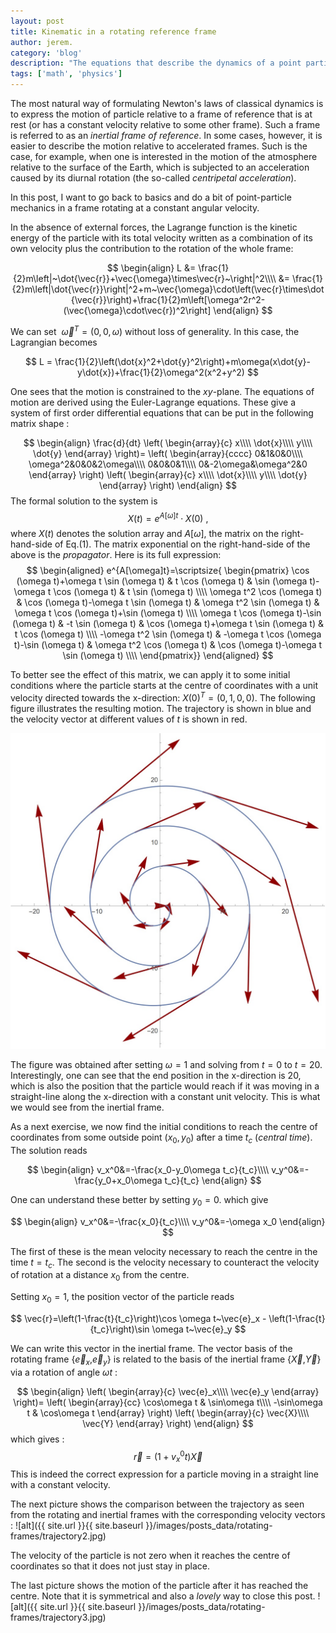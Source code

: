 ```yaml
---
layout: post
title: Kinematic in a rotating reference frame
author: jerem.
category: 'blog'
description: "The equations that describe the dynamics of a point particle in space must be adapted when the motion is observed from an accelerated frame of reference. I give an illustration of this by considering the motion of a free particle relative to a frame rotating at a constant angular velocity around the origin of coordinates."
tags: ['math', 'physics']
---
```


The most natural way of formulating Newton's laws of classical dynamics is to express the motion of particle relative to a frame of reference that is at rest (or has a constant velocity relative to some other frame). Such a frame is referred to as an *inertial frame of reference*. In some cases, however, it is easier to describe the motion relative to accelerated frames. Such is the case, for example, when one is interested in the motion of the atmosphere relative to the surface of the Earth, which is subjected to an acceleration caused by its diurnal rotation (the so-called *centripetal acceleration*).

In this post, I want to go back to basics and do a bit of point-particle mechanics in a frame rotating at a constant angular velocity.

In the absence of external forces, the Lagrange function is the kinetic energy of the particle with its total velocity written as a combination of its own velocity plus the contribution to the rotation of the whole frame:

$$
\begin{align}
L &= \frac{1}{2}m\left|~\dot{\vec{r}}+\vec{\omega}\times\vec{r}~\right|^2\\\\
  &= \frac{1}{2}m\left|\dot{\vec{r}}\right|^2+m~\vec{\omega}\cdot\left(\vec{r}\times\dot{\vec{r}}\right)+\frac{1}{2}m\left[\omega^2r^2-(\vec{\omega}\cdot\vec{r})^2\right]
\end{align}
$$

We can set $~\vec{\omega}^{T}=\left(0,0,\omega\right)$ without loss of generality. In this case, the Lagrangian becomes

$$
L = \frac{1}{2}\left(\dot{x}^2+\dot{y}^2\right)+m\omega(x\dot{y}-y\dot{x})+\frac{1}{2}\omega^2(x^2+y^2)
$$

One sees that the motion is constrained to the $xy$-plane. The equations of motion are derived using the Euler-Lagrange equations. These give a system of first order differential equations that can be put in the following matrix shape :

$$
\begin{align}
\frac{d}{dt}
\left(
  \begin{array}{c}
x\\\\
\dot{x}\\\\
y\\\\
\dot{y}
\end{array}
\right)=
\left(
\begin{array}{cccc}
0&1&0&0\\\\
\omega^2&0&0&2\omega\\\\
0&0&0&1\\\\
0&-2\omega&\omega^2&0
\end{array}
\right)
\left(
\begin{array}{c}
x\\\\
\dot{x}\\\\
y\\\\
\dot{y}
\end{array}
\right)
\end{align}
$$
The formal solution to the system is
$$
X(t)=e^{A[\omega]t}\cdot X(0)~,
$$
where $X(t)$ denotes the solution array and $A[\omega]$, the matrix on the right-hand-side of Eq.(1). The matrix exponential on the right-hand-side of the above is the *propagator*. Here is its full expression:
$$
\begin{aligned}
e^{A[\omega]t}=\scriptsize{
\begin{pmatrix}
 \cos (\omega t)+\omega t \sin (\omega t) & t \cos (\omega t) & \sin (\omega t)-\omega t \cos (\omega t) & t \sin (\omega t) \\\\
 \omega t^2 \cos (\omega t) & \cos (\omega t)-\omega t \sin (\omega t) & \omega t^2 \sin (\omega t) & \omega t \cos (\omega t)+\sin (\omega t) \\\\
 \omega t \cos (\omega t)-\sin (\omega t) & -t \sin (\omega t) & \cos (\omega t)+\omega t \sin (\omega t) & t \cos (\omega t) \\\\
 -\omega t^2 \sin (\omega t) & -\omega t \cos (\omega t)-\sin (\omega t) & \omega t^2 \cos (\omega t) & \cos (\omega t)-\omega t \sin (\omega t) \\\\
\end{pmatrix}}
\end{aligned}
$$

To better see the effect of this matrix, we can apply it to some initial conditions where the particle starts at the centre of coordinates with a unit velocity directed towards the x-direction: $X(0)^T=(0,1,0,0)$. The following figure illustrates the resulting motion. The trajectory is shown in blue and the velocity vector at different values of $t$ is shown in red.

![alt](/images/posts_data/rotating-frames/trajectory1.jpg)

The figure was obtained after setting $\omega=1$ and solving from $t=0$ to $t=20$. Interestingly, one can see that the end position in the x-direction is 20, which is also the position that the particle would reach if it was moving in a straight-line along the x-direction with a constant unit velocity. This is what we would see from the inertial frame.

As a next exercise, we now find the initial conditions to reach the centre of coordinates from some outside point ($x_0,y_0$) after a time $t_c$ (*central time*). The solution reads

$$
\begin{align}
v_x^0&=-\frac{x_0-y_0\omega t_c}{t_c}\\\\
v_y^0&=-\frac{y_0+x_0\omega t_c}{t_c}
\end{align}
$$

One can understand these better by setting $y_0=0$. which give

$$
\begin{align}
v_x^0&=-\frac{x_0}{t_c}\\\\
v_y^0&=-\omega x_0
\end{align}
$$

The first of these is the mean velocity necessary to reach the centre in the time $t=t_c$. The second is the velocity necessary to counteract the velocity of rotation at a distance $x_0$ from the centre.

Setting $x_0=1$, the position vector of the particle reads

$$
\vec{r}=\left(1-\frac{t}{t_c}\right)\cos \omega t~\vec{e}_x - \left(1-\frac{t}{t_c}\right)\sin \omega t~\vec{e}_y
$$

We can write this vector in the inertial frame. The vector basis of the rotating frame {$\vec{e}_x$,$\vec{e}_y$} is related to the basis of the inertial frame {$\vec{X}$,$\vec{Y}$} via a rotation of angle $\omega t$ :

$$
\begin{align}
\left(
\begin{array}{c}
\vec{e}_x\\\\
\vec{e}_y
\end{array}
\right)=
\left(
\begin{array}{cc}
\cos\omega t & \sin\omega t\\\\
-\sin\omega t & \cos\omega t 
\end{array}
\right)
\left(
\begin{array}{c}
\vec{X}\\\\
\vec{Y}
\end{array}
\right)
\end{align}
$$
which gives :
$$
\vec{r}=\left(1+v_x^0t\right)\vec{X}
$$
This is indeed the correct expression for a particle moving in a straight line with a constant velocity.

The next picture shows the comparison between the trajectory as seen from the rotating and inertial frames with the corresponding velocity vectors :
![alt]({{ site.url }}{{ site.baseurl }}/images/posts_data/rotating-frames/trajectory2.jpg)

The velocity of the particle is not zero when it reaches the centre of coordinates so that it does not just stay in place.

The last picture shows the motion of the particle after it has reached the centre. Note that it is symmetrical and also a *lovely* way to close this post.
![alt]({{ site.url }}{{ site.baseurl }}/images/posts_data/rotating-frames/trajectory3.jpg)
